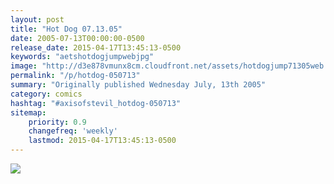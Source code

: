 ```yaml
---
layout: post
title: "Hot Dog 07.13.05"
date: 2005-07-13T00:00:00-0500
release_date: 2015-04-17T13:45:13-0500
keywords: "aetshotdogjumpwebjpg"
image: "http://d3e878vmunx8cm.cloudfront.net/assets/hotdogjump71305web.jpg"
permalink: "/p/hotdog-050713"
summary: "Originally published Wednesday July, 13th 2005"
category: comics
hashtag: "#axisofstevil_hotdog-050713"
sitemap:
    priority: 0.9
    changefreq: 'weekly'
    lastmod: 2015-04-17T13:45:13-0500
---
```


![](http://d3e878vmunx8cm.cloudfront.net/assets/hotdogjump71305web.jpg)

